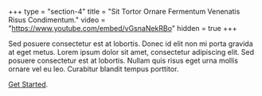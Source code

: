 +++
type = "section-4"
title = "Sit Tortor Ornare Fermentum Venenatis Risus Condimentum."
video = "https://www.youtube.com/embed/vGsnaNekRBo"
hidden = true
+++

Sed posuere consectetur est at lobortis.
Donec id elit non mi porta gravida at eget metus.
Lorem ipsum dolor sit amet, consectetur adipiscing elit.
Sed posuere consectetur est at lobortis.
Nullam quis risus eget urna mollis ornare vel eu leo.
Curabitur blandit tempus porttitor.

[Get Started](https://tinkerbell.org/setup/).

